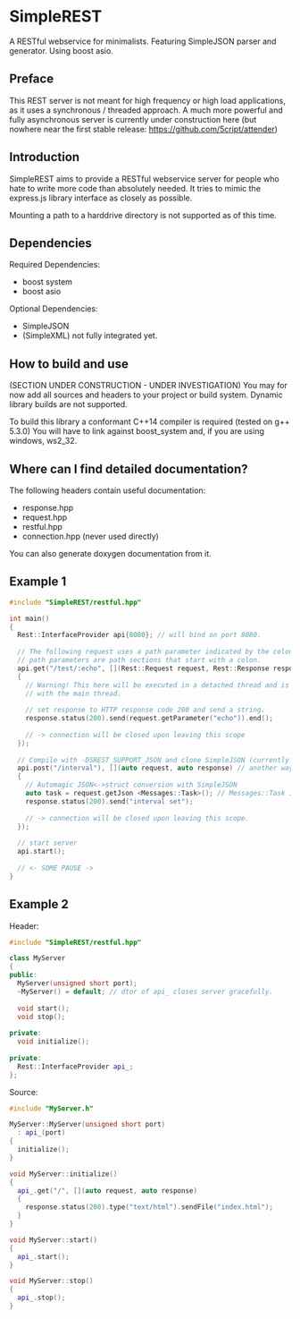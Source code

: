 # SimpleREST
A RESTful webservice for minimalists. Featuring SimpleJSON parser and generator. Using boost asio.

## Preface
This REST server is not meant for high frequency or high load applications,
as it uses a synchronous / threaded approach.
A much more powerful and fully asynchronous server is currently under construction here (but nowhere near the first stable release: https://github.com/5cript/attender)

## Introduction
SimpleREST aims to provide a RESTful webservice server for people who hate to write more code than absolutely needed.
It tries to mimic the express.js library interface as closely as possible.

Mounting a path to a harddrive directory is not supported as of this time.

## Dependencies
Required Dependencies:
- boost system
- boost asio

Optional Dependencies:
- SimpleJSON
- (SimpleXML) not fully integrated yet.

## How to build and use
(SECTION UNDER CONSTRUCTION - UNDER INVESTIGATION)
You may for now add all sources and headers to your project or build system. Dynamic library builds are not supported.

To build this library a conformant C++14 compiler is required (tested on g++ 5.3.0)
You will have to link against boost_system and, if you are using windows, ws2_32.

## Where can I find detailed documentation?
The following headers contain useful documentation:
- response.hpp
- request.hpp
- restful.hpp
- connection.hpp (never used directly)

You can also generate doxygen documentation from it. 

## Example 1
```C++
#include "SimpleREST/restful.hpp"

int main()
{
  Rest::InterfaceProvider api{8080}; // will bind on port 8080.
  
  // The following request uses a path parameter indicated by the colon.
  // path parameters are path sections that start with a colon.
  api.get("/test/:echo", [](Rest::Request request, Rest::Response response) // or use auto in lambda!
  {
    // Warning! This here will be executed in a detached thread and is therefore not safe to interact
    // with the main thread.
  
    // set response to HTTP response code 200 and send a string.
    response.status(200).send(request.getParameter("echo")).end();
    
    // -> connection will be closed upon leaving this scope
  });
  
  // Compile with -DSREST_SUPPORT_JSON and clone SimpleJSON (currently a submodule, will change)
  api.post("/interval"), [](auto request, auto response) // another way of writing it.
  {
    // Automagic JSON<->struct conversion with SimpleJSON
    auto task = request.getJson <Messages::Task>(); // Messages::Task is a SimpleJSON struct, see my SimpleJSON here on github.
    response.status(200).send("interval set");
    
    // -> connection will be closed upon leaving this scope.
  });
  
  // start server
  api.start();
  
  // <- SOME PAUSE ->
}
```

## Example 2
Header:
```C++
#include "SimpleREST/restful.hpp"

class MyServer
{ 
public:
  MyServer(unsigned short port);
  ~MyServer() = default; // dtor of api_ closes server gracefully.
  
  void start();
  void stop();
  
private:
  void initialize();
  
private:
  Rest::InterfaceProvider api_;
};
```

Source:
```C++
#include "MyServer.h"

MyServer::MyServer(unsigned short port)
  : api_(port)
{
  initialize();
}

void MyServer::initialize()
{
  api_.get("/", [](auto request, auto response)
  {
    response.status(200).type("text/html").sendFile("index.html");
  }
}

void MyServer::start()
{
  api_.start();
}

void MyServer::stop()
{
  api_.stop();
}
```
